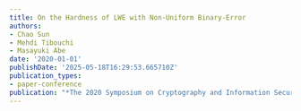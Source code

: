 ```yaml
---
title: On the Hardness of LWE with Non-Uniform Binary-Error
authors:
- Chao Sun
- Mehdi Tibouchi
- Masayuki Abe
date: '2020-01-01'
publishDate: '2025-05-18T16:29:53.665710Z'
publication_types:
- paper-conference
publication: "*The 2020 Symposium on Cryptography and Information Security (SCIS'20)*"
---
```

